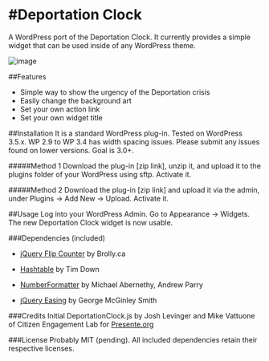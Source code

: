 #Deportation Clock
====================

A WordPress port of the Deportation Clock. It currently provides a simple widget that can be used inside of any WordPress theme.

![image](https://raw.github.com/TechStrike/wp-deportation-clock/master/plugin/assets/img/screenshot.png)

##Features
* Simple way to show the urgency of the Deportation crisis
* Easily change the background art
* Set your own action link
* Set your own widget title


##Installation
It is a standard WordPress plug-in. Tested on WordPress 3.5.x. WP 2.9 to WP 3.4 has width spacing issues. Please submit any issues found on lower versions. Goal is 3.0+.

#####Method 1
Download the plug-in [zip link], unzip it, and upload it to the plugins folder of your WordPress using sftp. Activate it. 

#####Method 2 
Download the plug-in [zip link] and upload it via the admin, under Plugins -> Add New -> Upload. Activate it.


##Usage
Log into your WordPress Admin. Go to Appearance -> Widgets. The new Deportation Clock widget is now usable.


###Dependencies (included)
* [jQuery Flip Counter](http://bloggingsquared.com/jquery/flipcounter/) by Brolly.ca

* [Hashtable](http://www.timdown.co.uk/jshashtable/) by Tim Down

* [NumberFormatter](http://code.google.com/p/jquery-numberformatter/) by Michael Abernethy, Andrew Parry

* [jQuery Easing](http://gsgd.co.uk/sandbox/jquery/easing/) by George McGinley Smith
 

###Credits
Initial DeportationClock.js by Josh Levinger and Mike Vattuone of Citizen Engagement Lab for [Presente.org](http://Presente.org)


###License
Probably MIT (pending). All included dependencies retain their respective licenses.